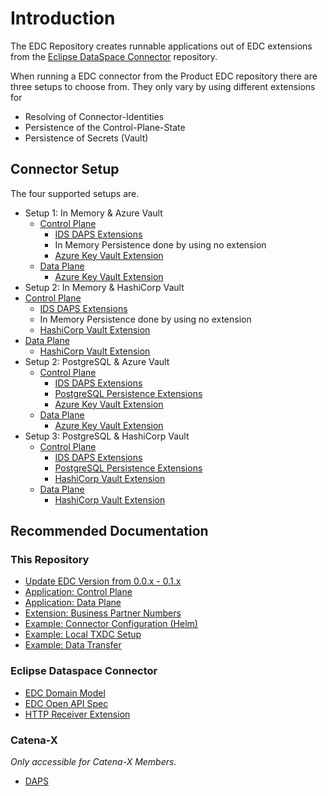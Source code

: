 # Introduction

The EDC Repository creates runnable applications out of EDC extensions from the [Eclipse DataSpace Connector](https://github.com/eclipse-edc/Connector) repository.

When running a EDC connector from the Product EDC repository there are three setups to choose from. They only vary by using different extensions for

- Resolving of Connector-Identities
- Persistence of the Control-Plane-State
- Persistence of Secrets (Vault)

## Connector Setup

The four supported setups are.

- Setup 1: In Memory & Azure Vault
  - [Control Plane](../edc-controlplane/edc-controlplane-memory/README.md)
    - [IDS DAPS Extensions](https://github.com/eclipse-edc/Connector/tree/main/extensions/common/iam/oauth2/daps)
    - In Memory Persistence done by using no extension
    - [Azure Key Vault Extension](https://github.com/eclipse-edc/Connector/tree/main/extensions/common/vault/azure-vault)
  - [Data Plane](../edc-dataplane/edc-dataplane-azure-vault/README.md)
    - [Azure Key Vault Extension](https://github.com/eclipse-edc/Connector/tree/main/extensions/common/vault/azure-vault)
- Setup 2: In Memory & HashiCorp Vault
- [Control Plane](../edc-controlplane/edc-controlplane-memory/README.md)
  - [IDS DAPS Extensions](https://github.com/eclipse-edc/Connector/tree/main/extensions/common/iam/oauth2/daps)
  - In Memory Persistence done by using no extension
  - [HashiCorp Vault Extension](../edc-extensions/hashicorp-vault/README.md)
- [Data Plane](../edc-dataplane/edc-dataplane-azure-vault/README.md)
  - [HashiCorp Vault Extension](../edc-extensions/hashicorp-vault/README.md)
- Setup 2: PostgreSQL & Azure Vault
  - [Control Plane](../edc-controlplane/edc-controlplane-postgresql/README.md)
    - [IDS DAPS Extensions](https://github.com/eclipse-edc/Connector/tree/main/extensions/common/iam/oauth2/daps)
    - [PostgreSQL Persistence Extensions](https://github.com/eclipse-edc/Connector/tree/main/extensions/control-plane/store/sql)
    - [Azure Key Vault Extension](https://github.com/eclipse-edc/Connector/tree/main/extensions/common/vault/azure-vault)
  - [Data Plane](../edc-dataplane/edc-dataplane-azure-vault/README.md)
    - [Azure Key Vault Extension](https://github.com/eclipse-edc/Connector/tree/main/extensions/common/vault/azure-vault)
- Setup 3: PostgreSQL & HashiCorp Vault
  - [Control Plane](../edc-controlplane/edc-controlplane-postgresql-hashicorp-vault/README.md)
    - [IDS DAPS Extensions](https://github.com/eclipse-edc/Connector/tree/main/extensions/common/iam/oauth2/daps)
    - [PostgreSQL Persistence Extensions](https://github.com/eclipse-edc/Connector/tree/main/extensions/control-plane/store/sql)
    - [HashiCorp Vault Extension](../edc-extensions/hashicorp-vault/README.md)
  - [Data Plane](../edc-dataplane/edc-dataplane-hashicorp-vault/README.md)
    - [HashiCorp Vault Extension](../edc-extensions/hashicorp-vault/README.md)

## Recommended Documentation

### This Repository

- [Update EDC Version from 0.0.x - 0.1.x](migration/Version_0.0.x_0.1.x.md)
- [Application: Control Plane](../edc-controlplane)
- [Application: Data Plane](../edc-dataplane)
- [Extension: Business Partner Numbers](../edc-extensions/business-partner-validation/README.md)
- [Example: Connector Configuration (Helm)](../edc-tests/src/main/resources/deployment/helm/supporting-infrastructure/README.md)
- [Example: Local TXDC Setup](samples/Local%20TXDC%20Setup.md)
- [Example: Data Transfer](samples/Transfer%20Data.md)

### Eclipse Dataspace Connector

- [EDC Domain Model](https://github.com/eclipse-edc/Connector/blob/main/docs/developer/architecture/domain-model.md)
- [EDC Open API Spec](https://github.com/eclipse-edc/Connector/blob/main/resources/openapi/openapi.yaml)
- [HTTP Receiver Extension](https://github.com/eclipse-edc/Connector/tree/main/extensions/control-plane/http-receiver)

### Catena-X

_Only accessible for Catena-X Members._

- [DAPS](https://confluence.catena-x.net/display/ARTI/Connector+Configuration)
